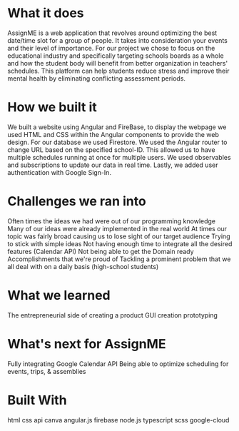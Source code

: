 # What it does
AssignME is a web application that revolves around optimizing the best date/time slot for a group of people. It takes into consideration your events and their level of importance. For our project we chose to focus on the educational industry and specifically targeting schools boards as a whole and how the student body will benefit from better organization in teachers' schedules. This platform can help students reduce stress and improve their mental health by eliminating conflicting assessment periods.

# How we built it
We built a website using Angular and FireBase, to display the webpage we used HTML and CSS within the Angular components to provide the web design. For our database we used Firestore. We used the Angular router to change URL based on the specified school-ID. This allowed us to have multiple schedules running at once for multiple users. We used observables and subscriptions to update our data in real time. Lastly, we added user authentication with Google Sign-In.

# Challenges we ran into
Often times the ideas we had were out of our programming knowledge
Many of our ideas were already implemented in the real world
At times our topic was fairly broad causing us to lose sight of our target audience
Trying to stick with simple ideas
Not having enough time to integrate all the desired features (Calendar API)
Not being able to get the Domain ready
Accomplishments that we're proud of
Tackling a prominent problem that we all deal with on a daily basis (high-school students)

# What we learned
The entrepreneurial side of creating a product
GUI creation
prototyping

# What's next for AssignME
Fully integrating Google Calendar API
Being able to optimize scheduling for events, trips, & assemblies

# Built With
html
css
api
canva
angular.js
firebase
node.js
typescript
scss
google-cloud
